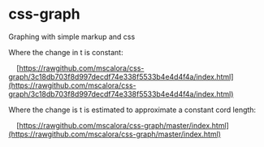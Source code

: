 css-graph
=========

Graphing with simple markup and css

Where the change in t is constant:

&nbsp;&nbsp;&nbsp;&nbsp;[https://rawgithub.com/mscalora/css-graph/3c18db703f8d997decdf74e338f5533b4e4d4f4a/index.html](https://rawgithub.com/mscalora/css-graph/3c18db703f8d997decdf74e338f5533b4e4d4f4a/index.html)

Where the change is t is estimated to approximate a constant cord length:

&nbsp;&nbsp;&nbsp;&nbsp;[https://rawgithub.com/mscalora/css-graph/master/index.html](https://rawgithub.com/mscalora/css-graph/master/index.html)
